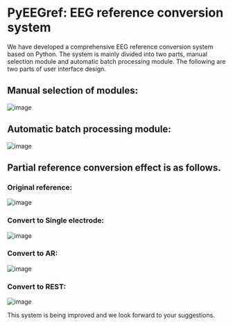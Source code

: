 # PyEEGref: EEG reference conversion system
We have developed a comprehensive EEG reference conversion system based on Python.
The system is mainly divided into two parts, manual selection module and automatic batch processing module.
The following are two parts of user interface design.

## Manual selection of modules:
 ![image](https://github.com/ahuhouyou/PyEEGref-EEG-reference-conversion-system/blob/main/image/manual%20selection%20module.png)
 
## Automatic batch processing module:
 ![image](https://github.com/ahuhouyou/PyEEGref-EEG-reference-conversion-system/blob/main/image/automatic%20batch%20processing%20module..png)
 
## Partial reference conversion effect is as follows.

### Original reference:
![image](https://github.com/ahuhouyou/PyEEGref-EEG-reference-conversion-system/blob/main/image/OR.png)

### Convert to Single electrode:
![image](https://github.com/ahuhouyou/PyEEGref-EEG-reference-conversion-system/blob/main/image/SE.png)

### Convert to AR:
![image](https://github.com/ahuhouyou/PyEEGref-EEG-reference-conversion-system/blob/main/image/AR.png)

### Convert to REST:
![image](https://github.com/ahuhouyou/PyEEGref-EEG-reference-conversion-system/blob/main/image/REST.png)

This system is being improved and we look forward to your suggestions.
